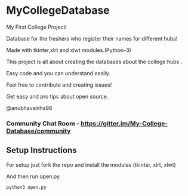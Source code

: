 # MyCollegeDatabase

My First College Project!

Database for the freshers who register their names for different hubs!

Made with tkinter,xlrt and xlwt modules.(Python-3)

This project is all about creating the databases about the college hubs .

Easy code and you can understand easily.

Feel free to contribute and creating issues!

Get easy and pro tips about open source.

@anubhavsinha98

### Community Chat Room - https://gitter.im/My-College-Database/community

## Setup Instructions

For setup just fork the repo and install the modules (tkinter, xlrt, xlwt)

And then run open.py

```python3 open.py```
